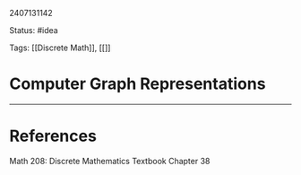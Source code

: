 2407131142

Status: #idea

Tags: [[Discrete Math]], [[]]

# Computer Graph Representations




---
# References
Math 208: Discrete Mathematics Textbook Chapter 38 